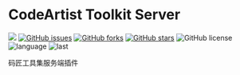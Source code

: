 # CodeArtist Toolkit Server

![](https://img.shields.io/badge/%E5%85%AC%E4%BC%97%E5%8F%B7-CodeArtist-brightgreen)
[![GitHub issues](https://img.shields.io/github/issues/ArtistOfCode/codeartist_toolkit_server)](https://github.com/ArtistOfCode/codeartist_toolkit_server/issues)
[![GitHub forks](https://img.shields.io/github/forks/ArtistOfCode/codeartist_toolkit_server)](https://github.com/ArtistOfCode/codeartist_toolkit_server/network)
[![GitHub stars](https://img.shields.io/github/stars/ArtistOfCode/codeartist_toolkit_server)](https://github.com/ArtistOfCode/codeartist_toolkit_server/stargazers)
![GitHub license](https://img.shields.io/github/license/ArtistOfCode/codeartist_toolkit_server)
![language](https://img.shields.io/github/languages/top/ArtistOfCode/codeartist_toolkit_server)
![last](https://img.shields.io/github/last-commit/ArtistOfCode/codeartist_toolkit_server)

码匠工具集服务端插件
